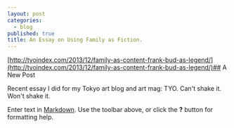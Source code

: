 ```yaml
---
layout: post
categories: 
  - blog
published: true
title: An Essay on Using Family as Fiction.
---
```


[http://tyoindex.com/2013/12/family-as-content-frank-bud-as-legend/](http://tyoindex.com/2013/12/family-as-content-frank-bud-as-legend/)## A New Post

Recent essay I did for my Tokyo art blog and art mag: TYO. Can't shake it. Won't shake it.

Enter text in [Markdown](http://daringfireball.net/projects/markdown/). Use the toolbar above, or click the **?** button for formatting help.